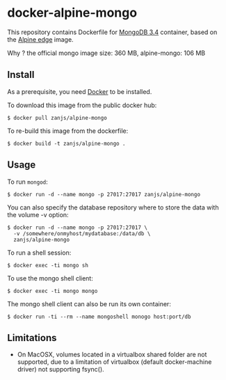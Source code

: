 # docker-alpine-mongo

This repository contains Dockerfile for [MongoDB 3.4](https://www.mongodb.org)
container, based on the [Alpine edge](https://hub.docker.com/_/alpine/) image.

Why ? the official mongo image size: 360 MB, alpine-mongo: 106 MB

## Install

As a prerequisite, you need [Docker](https://docker.com) to be installed.

To download this image from the public docker hub:

	$ docker pull zanjs/alpine-mongo

To re-build this image from the dockerfile:

	$ docker build -t zanjs/alpine-mongo .

## Usage

To run `mongod`:

	$ docker run -d --name mongo -p 27017:27017 zanjs/alpine-mongo

You can also specify the database repository where to store the data
with the volume -v option:

    $ docker run -d --name mongo -p 27017:27017 \
	  -v /somewhere/onmyhost/mydatabase:/data/db \
	  zanjs/alpine-mongo

To run a shell session:

    $ docker exec -ti mongo sh

To use the mongo shell client:

	$ docker exec -ti mongo mongo

The mongo shell client can also be run its own container: 

	$ docker run -ti --rm --name mongoshell monogo host:port/db

## Limitations

- On MacOSX, volumes located in a virtualbox shared folder are not
  supported, due to a limitation of virtualbox (default docker-machine
  driver) not supporting fsync().

